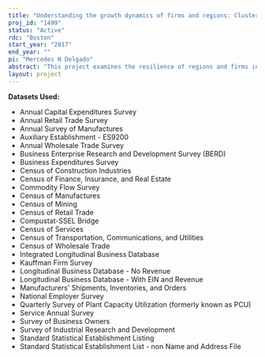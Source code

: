 ```yaml
---
title: "Understanding the growth dynamics of firms and regions: Clusters, entrepreneurial quality, and regional prosperity over the business cycle"
proj_id: "1499"
status: "Active"
rdc: "Boston"
start_year: "2017"
end_year: ""
pi: "Mercedes N Delgado"
abstract: "This project examines the resilience of regions and firms in the context of the recent Great Recession and prior economic recessions. When faced with a negative economic shock, the presence of clusters – geographic concentrations of related industries, firms, and supporting institutions – in a region could mitigate the effects of the negative shock. Agglomeration economies arise in regional clusters of related economic activity, and the interconnection of industries (and associated firms) could facilitate a faster recovery from a recession. Using data from the U.S. Cluster Mapping Project (USCMP) and the Longitudinal Business Database, this projects examines whether industries in strong clusters experience faster growth (as measured by employment, wage, entrepreneurship, innovation or productivity) before, during, and/or after the recession period than industries located in weak clusters. A related aspect of regional (and firm) resilience is the ability of a region or firm to diversify and re-invent itself. This project examines the role of related economic diversifications on the recovery of regions and firms. Further, the distribution of economic success within regions is often uneven, and pockets of concentrated poverty and high unemployment rates persist in American cities. Using data from the Initiative for a Competitive Inner City, the USCMP, and the Census Bureau, this projects explores whether clusters matter for the performance of inner cities, investigating if integrating inner cities into the cluster composition of their regions would lead to more effective employment outcomes."
layout: project
---
```


**Datasets Used:**

  - Annual Capital Expenditures Survey 
  - Annual Retail Trade Survey 
  - Annual Survey of Manufactures 
  - Auxiliary Establishment - ES9200 
  - Annual Wholesale Trade Survey 
  - Business Enterprise Research and Development Survey (BERD) 
  - Business Expenditures Survey 
  - Census of Construction Industries 
  - Census of Finance, Insurance, and Real Estate 
  - Commodity Flow Survey 
  - Census of Manufactures 
  - Census of Mining 
  - Census of Retail Trade 
  - Compustat-SSEL Bridge 
  - Census of Services 
  - Census of Transportation, Communications, and Utilities 
  - Census of Wholesale Trade 
  - Integrated Longitudinal Business Database 
  - Kauffman Firm Survey 
  - Longitudinal Business Database - No Revenue 
  - Longitudinal Business Database - With EIN and Revenue 
  - Manufacturers' Shipments, Inventories, and Orders 
  - National Employer Survey 
  - Quarterly Survey of Plant Capacity Utilization (formerly known as PCU) 
  - Service Annual Survey 
  - Survey of Business Owners 
  - Survey of Industrial Research and Development 
  - Standard Statistical Establishment Listing 
  - Standard Statistical Establishment List - non Name and Address File 

